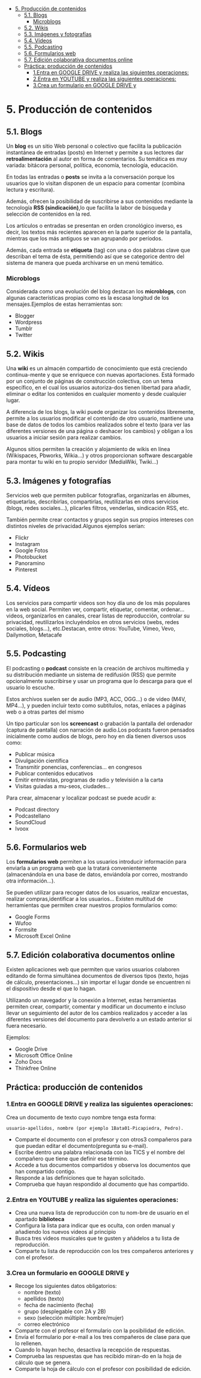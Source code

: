 
- [5. Producción de contenidos](#5-producci%c3%b3n-de-contenidos)
  - [5.1. Blogs](#51-blogs)
    - [Microblogs](#microblogs)
  - [5.2. Wikis](#52-wikis)
  - [5.3. Imágenes y fotografías](#53-im%c3%a1genes-y-fotograf%c3%adas)
  - [5.4. Vídeos](#54-v%c3%addeos)
  - [5.5. Podcasting](#55-podcasting)
  - [5.6. Formularios web](#56-formularios-web)
  - [5.7. Edición colaborativa documentos online](#57-edici%c3%b3n-colaborativa-documentos-online)
  - [Práctica: producción de contenidos](#pr%c3%a1ctica-producci%c3%b3n-de-contenidos)
    - [1.Entra en GOOGLE DRIVE y realiza las siguientes operaciones:](#1entra-en-google-drive-y-realiza-las-siguientes-operaciones)
    - [2.Entra en YOUTUBE y realiza las siguientes operaciones:](#2entra-en-youtube-y-realiza-las-siguientes-operaciones)
    - [3.Crea un formulario en GOOGLE DRIVE y](#3crea-un-formulario-en-google-drive-y)

# 5. Producción de contenidos

## 5.1. Blogs

Un **blog** es un sitio Web personal o colectivo que facilita la publicación instantánea de entradas (posts) en Internet y permite a sus lectores dar **retroalimentación** al autor en forma de comentarios. Su temática es muy variada: bitácora personal, política, economía, tecnología, educación.

En todas las entradas o **posts** se invita a la conversación porque los usuarios que lo visitan disponen de un espacio para comentar (combina lectura y escritura).

Además, ofrecen la posibilidad de suscribirse a sus contenidos mediante la tecnología **RSS (sindicación)**,lo que facilita la labor de búsqueda y selección de contenidos en la red.

Los artículos o entradas se presentan en orden cronológico inverso, es decir, los textos más recientes aparecen en la parte superior de la pantalla, mientras que los más antiguos se van agrupando por períodos.

Además, cada entrada se **etiqueta** (tag) con una o dos palabras clave que describan el tema de ésta, permitiendo así que se categorice dentro del sistema de manera que pueda archivarse en un menú temático.

### Microblogs

Considerada como una evolución del blog destacan los **microblogs**, con algunas características propias como es la escasa longitud de los mensajes.Ejemplos de estas herramientas son:

- Blogger
- Wordpress
- Tumblr
- Twitter

## 5.2. Wikis

Una **wiki** es un almacén compartido de conocimiento que está creciendo continua-mente y que se enriquece con nuevas aportaciones. Está formado por un conjunto de páginas de construcción colectiva, con un tema específico, en el cual los usuarios autoriza-dos tienen libertad para añadir, eliminar o editar los contenidos en cualquier momento y desde cualquier lugar.

A diferencia de los blogs, la wiki puede organizar los contenidos libremente, permite a los usuarios modificar el contenido de otro usuario, mantiene una base de datos de todos los cambios realizados sobre el texto (para ver las diferentes versiones de una página o deshacer los cambios) y obligan a los usuarios a iniciar sesión para realizar cambios.

Algunos sitios permiten la creación y alojamiento de wikis en línea (Wikispaces, Pbworks, Wikia...) y otros proporcionan software descargable para montar tu wiki en tu propio servidor (MediaWiki, Twiki...)

## 5.3. Imágenes y fotografías

Servicios web que permiten publicar fotografías, organizarlas en álbumes, etiquetarlas, describirlas, compartirlas, reutilizarlas en otros servicios (blogs, redes sociales...), plicarles filtros, venderlas, sindicación RSS, etc.

También permite crear contactos y grupos según sus propios intereses con distintos niveles de privacidad.Algunos ejemplos serían:

- Flickr
- Instagram
- Google Fotos
- Photobucket
- Panoramino
- Pinterest

## 5.4. Vídeos

Los servicios para compartir videos son hoy día uno de los más populares en la web social. Permiten ver, compartir, etiquetar, comentar, ordenar... videos, organizarlos en canales, crear listas de reproducción, controlar su privacidad, reutilizarlos incluyéndolos en otros servicios (webs, redes sociales, blogs...), etc.Destacan, entre otros: YouTube, Vimeo, Vevo, Dailymotion, Metacafe

## 5.5. Podcasting

El podcasting o **podcast** consiste en la creación de archivos multimedia y su distribución mediante un sistema de redifusión (RSS) que permite opcionalmente suscribirse y usar un programa que lo descarga para que el usuario lo escuche.

Estos archivos suelen ser de audio (MP3, ACC, OGG...) o de vídeo (M4V, MP4...), y pueden incluir texto como subtítulos, notas, enlaces a páginas web o a otras partes del mismo

Un tipo particular son los **screencast** o grabación la pantalla del ordenador (captura de pantalla) con narración de audio.Los podcasts fueron pensados inicialmente como audios de blogs, pero hoy en día tienen diversos usos como:

- Publicar música
- Divulgación científica
- Transmitir ponencias, conferencias... en congresos
- Publicar contenidos educativos
- Emitir entrevistas, programas de radio y televisión a la carta
- Visitas guiadas a mu-seos, ciudades...

Para crear, almacenar y localizar podcast se puede acudir a:

- Podcast directory
- Podcastellano
- SoundCloud
- Ivoox

## 5.6. Formularios web

Los **formularios web** permiten a los usuarios introducir información para enviarla a un programa web que la tratará convenientemente (almacenándola en una base de datos, enviándola por correo, mostrando otra información...).

Se pueden utilizar para recoger datos de los usuarios, realizar encuestas, realizar compras,identificar a los usuarios... Existen multitud de herramientas que permiten crear nuestros propios formularios como:

- Google Forms
- Wufoo
- Formsite
- Microsoft Excel Online

## 5.7. Edición colaborativa documentos online

Existen aplicaciones web que permiten que varios usuarios colaboren editando de forma simultánea documentos de diversos tipos (texto, hojas de cálculo, presentaciones...) sin importar el lugar donde se encuentren ni el dispositivo desde el que lo hagan.

Utilizando un navegador y la conexión a Internet, estas herramientas permiten crear, compartir, comentar y modificar un documento e incluso llevar un seguimiento del autor de los cambios realizados y acceder a las diferentes versiones del documento para devolverlo a un estado anterior si fuera necesario. 

Ejemplos:

- Google Drive
- Microsoft Office Online
- Zoho Docs
- Thinkfree Online

## Práctica: producción de contenidos

### 1.Entra en GOOGLE DRIVE y realiza las siguientes operaciones:

Crea un   documento   de   texto   cuyo   nombre   tenga esta forma: 

    usuario-apellidos, nombre (por ejemplo 1Bata01-Picapiedra, Pedro).

- Comparte el documento con el profesor y con otros3 compañeros para que puedan editar el documento(pregunta su e-mail).
- Escribe dentro una palabra relacionada con las TICS y el nombre  del compañero que tiene que   definir ese término.
- Accede a tus documentos compartidos y observa los documentos que han compartido contigo.
- Responde a las definiciones que te hayan solicitado.
- Comprueba que hayan respondido al documento que has compartido.

### 2.Entra en YOUTUBE y realiza las siguientes operaciones:

- Crea una  nueva lista de reproducción con tu nom-bre de usuario en el apartado **biblioteca**
- Configura la lista para indicar que es oculta, con orden manual y añadiendo los nuevos videos al principio
- Busca tres videos musicales que te gusten y añádelos a tu lista de reproducción.
- Comparte tu lista de reproducción con los tres compañeros anteriores y con el profesor.

### 3.Crea un formulario en GOOGLE DRIVE y

- Recoge los siguientes datos obligatorios:
  - nombre (texto)
  - apellidos (texto)
  - fecha de nacimiento (fecha)
  - grupo (desplegable con 2A y 2B)
  - sexo (selección múltiple: hombre/mujer)
  - correo electrónico
- Comparte con el profesor el formulario con la posibilidad de edición.
- Envía el formulario por e-mail a los tres compañeros de clase para que lo rellenen.
- Cuando lo hayan hecho, desactiva la recepción de respuestas.
- Comprueba las respuestas que has recibido miran-do en la hoja de cálculo que se genera.
- Comparte la hoja de cálculo con el profesor con posibilidad de edición.